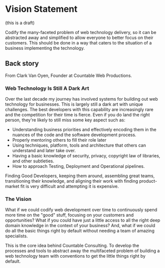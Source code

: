 # Vision Statement

(this is a draft)

Codify the many-faceted problem of web technology delivery, so it can be abstracted away and simplified to allow everyone to better focus on their customers. This should be done in a way that caters to the situation of a business implementing the technology.

## Back story

From Clark Van Oyen, Founder at Countable Web Productions.

### Web Technology Is Still A Dark Art

Over the last decade my journey has involved systems for building out web technology for businesses. This is largely still a dark art with unique challenges. The best developers with this capability are increasingly rare and the competition for their time is fierce. Even if you do land the right person, they're likely to still miss some key aspect such as:

  * Understanding business priorities and effectively encoding them in the nuances of the code and the software development process.
  * Properly mentoring others to fill their role later
  * Using techniques, platform, tools and architecture that others can understand and later take over.
  * Having a basic knowledge of security, privacy, copyright law of libraries, and other subtleties.
  * How to approach Testing, Deployment and Operational pipelines.

Finding Good Developers, keeping them around, assembling great teams, transitioning their knowledge, and aligning their work with finding product-market fit is very difficult and attempting it is expensive.

### The Vision

What if we could codify web development over time to continuously spend more time on the "good" stuff, focusing on your customers and opportunities? What if you could have just a little access to all the right deep domain knowledge in the context of your business? And, what if we could do all the basic things right by default without needing a team of amazing specialists.

This is the core idea behind Countable Consulting. To develop the processes and tools to abstract away the multifaceted problem of building a web technology team with conventions to get the little things right by default.


